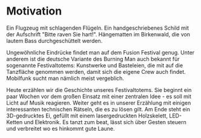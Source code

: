 
# Motivation

Ein Flugzeug mit schlagenden Flügeln. Ein handgeschriebenes Schild mit der Aufschrift "Bitte raven Sie hart!". Hängematten im Birkenwald, die von lautem Bass durchgeschüttelt werden.

Ungewöhnliche Eindrücke findet man auf dem Fusion Festival genug. Unter anderem ist die deutsche Variante des Burning Man auch bekannt für sogenannte Festivaltotems: 
Kunstwerke und Basteleien, die mit auf die Tanzfläche genommen werden, damit sich die eigene Crew auch findet. Mobilfunk sucht man nämlich meist vergeblich.

Heute erzählen wir die Geschichte unseres Festivaltotems. Sie beginnt ein paar Wochen vor dem großen Einsatz mit einer zentralen Idee -
es soll mit Licht auf Musik reagieren. Weiter geht es in unserer Erzählung mit einigen interessanten technischen Rätseln, die es zu lösen gilt. Am Ende steht ein 3D-gedrucktes Ei, gefüllt mit einem
lasergedruckten Holzskelett, LED-Ketten und Elektronik. Es tanzt zum beat, lässt sich über Gesten steuern und verbreitet wo es hinkommt gute Laune.
